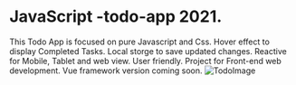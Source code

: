 # JavaScript -todo-app 2021.
 This Todo App is focused on pure Javascript and Css.
 Hover effect to display Completed Tasks.
 Local storge to save updated changes. 
 Reactive for Mobile, Tablet and web view. User friendly. 
 Project for Front-end web development. 
 Vue framework version coming soon. 
![TodoImage](https://user-images.githubusercontent.com/79469954/125776810-4aaf3fad-e067-4f1e-a3f6-5f32e1c1abbc.png)
